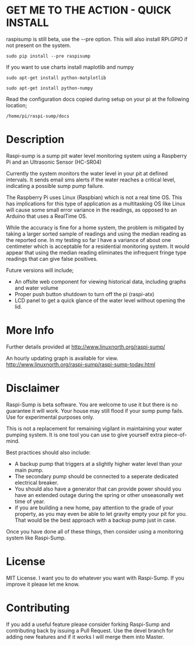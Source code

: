 GET ME TO THE ACTION - QUICK INSTALL
====================================

raspisump is still beta, use the --pre option. This will also install RPi.GPIO
if not present on the system.

    sudo pip install --pre raspisump


If you want to use charts install maplotlib and numpy

    sudo apt-get install python-matplotlib

    sudo apt-get install python-numpy

Read the configuration docs copied during setup on your pi at the following location;

    /home/pi/raspi-sump/docs


Description
===========
Raspi-sump is a sump pit water level monitoring system using a Raspberry Pi and an 
Ultrasonic Sensor (HC-SR04)

Currently the system monitors the water level in your pit at defined intervals. It sends
email sms alerts if the water reaches a critical level, indicating a possible sump pump failure.

The Raspberry Pi uses Linux (Raspbian) which is not a real time OS.  This has implications 
for this type of application as a multitasking OS like Linux will cause some small error
variance in the readings, as opposed to an Arduino that uses a RealTime OS. 

While the accuracy is fine for a home system, the problem is mitigated by taking a larger sorted sample of readings and using the median reading as the reported one.  In my testing so far I have a variance of about one centimeter which is acceptable for a residential monitoring system.  It would appear that using the median reading eliminates the infrequent fringe type readings that can give false positives.

Future versions will include;
- An offsite web component for viewing historical data, including graphs and water volume
- Proper push button shutdown to turn off the pi (raspi-atx)
- LCD panel to get a quick glance of the water level without opening the lid.

More Info
=========
Further details provided at http://www.linuxnorth.org/raspi-sump/

An hourly updating graph is available for view.
http://www.linuxnorth.org/raspi-sump/raspi-sump-today.html

Disclaimer
==========
Raspi-Sump is beta software. You are welcome to use it but there is no guarantee it will work. Your house may still flood if your sump pump fails. Use for experimental purposes only.

This is not a replacement for remaining vigilant in maintaining your water pumping system. It is one tool you can use to give yourself extra piece-of-mind.

Best practices should also include:

* A backup pump that triggers at a slightly higher water level than your main pump.
* The secondary pump should be connected to a seperate dedicated electrical breaker. 
* You should also have a generator that can provide power should you have an extended outage during the spring or other unseasonally wet time of year.
* if you are building a new home, pay attention to the grade of your property, as you may even be able to let gravity empty your pit for you.  That would be the best approach with a backup pump just in case. 

Once you have done all of these things, then consider using a monitoring system like Raspi-Sump.

License
=======
MIT License.  I want you to do whatever you want with Raspi-Sump.  If you
improve it please let me know.

Contributing
============
If you add a useful feature please consider forking Raspi-Sump and contributing
back by issuing a Pull Request.   Use the devel branch for adding new features
and if it works I will merge them into Master.
